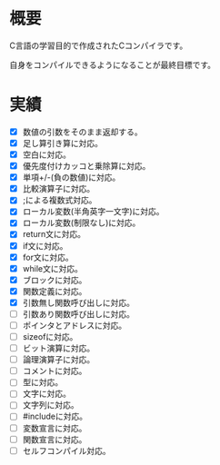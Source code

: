
# 概要

C言語の学習目的で作成されたCコンパイラです。

自身をコンパイルできるようになることが最終目標です。

# 実績

- [x] 数値の引数をそのまま返却する。
- [x] 足し算引き算に対応。
- [x] 空白に対応。
- [x] 優先度付けカッコと乗除算に対応。
- [x] 単項+/-(負の数値)に対応。
- [x] 比較演算子に対応。
- [x] ;による複数式対応。
- [x] ローカル変数(半角英字一文字)に対応。
- [x] ローカル変数(制限なし)に対応。
- [x] return文に対応。
- [x] if文に対応。
- [x] for文に対応。
- [x] while文に対応。
- [x] ブロックに対応。
- [x] 関数定義に対応。
- [x] 引数無し関数呼び出しに対応。
- [ ] 引数あり関数呼び出しに対応。
- [ ] ポインタとアドレスに対応。
- [ ] sizeofに対応。
- [ ] ビット演算に対応。
- [ ] 論理演算子に対応。
- [ ] コメントに対応。
- [ ] 型に対応。
- [ ] 文字に対応。
- [ ] 文字列に対応。
- [ ] #includeに対応。
- [ ] 変数宣言に対応。
- [ ] 関数宣言に対応。
- [ ] セルフコンパイル対応。